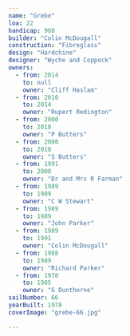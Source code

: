 ```yaml
---
name: "Grebe"
loa: 22
handicap: 908
builder: "Colin McDougall"
construction: "Fibreglass"
design: "Hardchine"
designer: "Wyche and Coppock"
owners:
  - from: 2014
    to: null
    owner: "Cliff Haslam"
  - from: 2010
    to: 2014
    owner: "Rupert Redington"
  - from: 2000
    to: 2010
    owner: "P Butters"
  - from: 2000
    to: 2010
    owner: "S Butters"
  - from: 1991
    to: 2000
    owner: "Dr and Mrs R Farman"
  - from: 1989
    to: 1989
    owner: "C W Stewart"
  - from: 1989
    to: 1989
    owner: "John Parker"
  - from: 1989
    to: 1991
    owner: "Colin McDougall"
  - from: 1988
    to: 1989
    owner: "Richard Parker"
  - from: 1978
    to: 1985
    owner: "G Dunthorne"
sailNumber: 66
yearBuilt: 1978
coverImage: "grebe-66.jpg"

---
```

